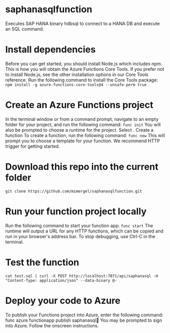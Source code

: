 # saphanasqlfunction
Executes SAP HANA binary hdbsql to connect to a HANA DB and execute an SQL command.

# Install dependencies
Before you can get started, you should install Node.js which includes npm. This is how you will obtain the Azure Functions Core Tools. If you prefer not to install Node.js, see the other installation options in our Core Tools reference.
Run the following command to install the Core Tools package:
`npm install -g azure-functions-core-tools@4 --unsafe-perm true`

# Create an Azure Functions project
In the terminal window or from a command prompt, navigate to an empty folder for your project, and run the following command:
`func init`
You will also be prompted to choose a runtime for the project. Select .
Create a function
To create a function, run the following command:
`func new`
This will prompt you to choose a template for your function. We recommend HTTP trigger for getting started.

# Download this repo into the current folder
`git clone https://github.com/mimergel/saphanasqlfunction.git`
 
# Run your function project locally
Run the following command to start your function app:
`func start`
The runtime will output a URL for any HTTP functions, which can be copied and run in your browser's address bar.
To stop debugging, use Ctrl-C in the terminal.

# Test the function
`cat test.sql | curl -X POST http://localhost:7071/api/saphanasql -H "Content-Type: application/json" --data-binary @- `

# Deploy your code to Azure
To publish your Functions project into Azure, enter the following command:
func azure functionapp publish saphanasql
You may be prompted to sign into Azure. Follow the onscreen instructions.

